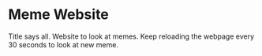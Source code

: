# Meme Website
Title says all. Website to look at memes. Keep reloading the webpage every 30 seconds to look at new meme.
